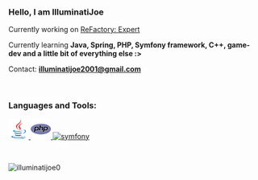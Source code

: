 <h3 align="left">Hello, I am IlluminatiJoe</h3>

Currently working on [ReFactory: Expert](https://github.com/IlluminatiJoe0/ReFactory)

Currently learning **Java, Spring, PHP, Symfony framework, C++, game-dev and a little bit of everything else :>**

Contact: **illuminatijoe2001@gmail.com**


<!-- Most, if not all, of my work is under the [MIT License](https://tap.sandbox.suf.purs.gov.rs/Help/view/20536433/MIT-License/en-US). -->

<br>
<h3 align="left">Languages and Tools:</h3>
<p align="left"> 
  <a href="https://www.java.com" target="_blank" rel="noreferrer"> <img src="https://raw.githubusercontent.com/devicons/devicon/master/icons/java/java-original.svg" alt="java" width="40" height="40"/> </a> 
  <a href="https://www.php.net" target="_blank" rel="noreferrer"> <img src="https://raw.githubusercontent.com/devicons/devicon/master/icons/php/php-original.svg" alt="php" width="40" height="40"/> </a> 
  <a href="https://symfony.com" target="_blank" rel="noreferrer"> <img src="https://symfony.com/logos/symfony_black_03.svg" alt="symfony" width="40" height="40"/> </a> 
</p>
<br>
<p>&nbsp;
  <img align="left" src="https://github-readme-stats.vercel.app/api?username=IlluminatiJoe0&show_icons=true&theme=dark&hide_border=false&locale=en" alt="illuminatijoe0" />
</p>
